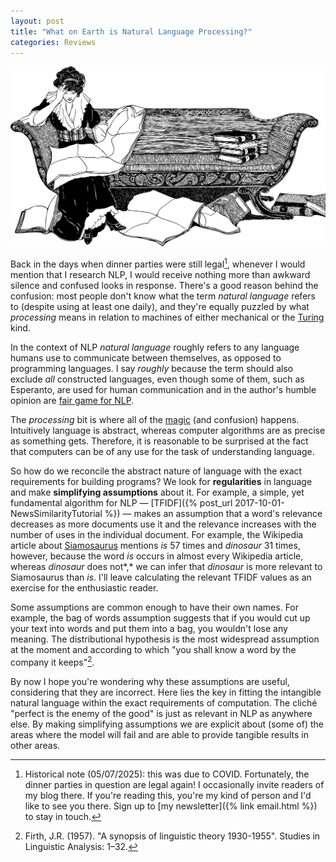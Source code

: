 ```yaml
---
layout: post
title: "What on Earth is Natural Language Processing?"
categories: Reviews
---
```


![A confused reader](/assets/whatisnlp/reader.png)

Back in the days when dinner parties were still legal[^1], whenever I would mention that I research NLP, I would receive nothing more than awkward silence and confused looks in response.
There's a good reason behind the confusion: most people don't know what the term *natural language* refers to (despite using at least one daily), and they're equally puzzled by what *processing* means in relation to machines of either mechanical or the [Turing](https://www.cl.cam.ac.uk/projects/raspberrypi/tutorials/turing-machine/one.html#one-one) kind.


In the context of NLP *natural language* roughly refers to any language humans use to communicate between themselves, as opposed to programming languages.
I say *roughly* because the term should also exclude *all* constructed languages, even though some of them, such as Esperanto, are used for human communication and in the author's humble opinion are [fair game for NLP](https://github.com/fidelisrafael/esperanto-analyzer).

The *processing* bit is where all of the [magic](https://youtu.be/mwkmgqbYXdE) (and confusion) happens.
Intuitively language is abstract, whereas computer algorithms are as precise as something gets.
Therefore, it is reasonable to be surprised at the fact that computers can be of any use for the task of understanding language.

So how do we reconcile the abstract nature of language with the exact requirements for building programs?
We look for **regularities** in language and make **simplifying assumptions** about it.
For example, a simple, yet fundamental algorithm for NLP — [TFIDF]({% post_url 2017-10-01-NewsSimilarityTutorial %}) — makes an assumption that a word's relevance decreases as more documents use it and the relevance increases with the number of uses in the individual document.
For example, the Wikipedia article about [Siamosaurus](https://en.wikipedia.org/wiki/Siamosaurus) mentions *is* 57 times and *dinosaur* 31 times, however, because the word *is* occurs in almost every Wikipedia article, whereas *dinosaur* does not*,* we can infer that *dinosaur* is more relevant to Siamosaurus than *is*.
I'll leave calculating the relevant TFIDF values as an exercise for the enthusiastic reader.

Some assumptions are common enough to have their own names.
For example, the bag of words assumption suggests that if you would cut up your text into words and put them into a bag, you wouldn't lose any meaning.
The distributional hypothesis is the most widespread assumption at the moment and according to which "you shall know a word by the company it keeps"[^2].

By now I hope you're wondering why these assumptions are useful, considering that they are incorrect.
Here lies the key in fitting the intangible natural language within the exact requirements of computation.
The cliché "perfect is the enemy of the good" is just as relevant in NLP as anywhere else.
By making simplifying assumptions we are explicit about (some of) the areas where the model will fail and are able to provide tangible results in other areas.

[^1]: Historical note (05/07/2025): this was due to COVID.
    Fortunately, the dinner parties in question are legal again!
    I occasionally invite readers of my blog there.
    If you're reading this, you're my kind of person and I'd like to see you there.
    Sign up to [my newsletter]({% link email.html %}) to stay in touch.

[^2]: Firth, J.R. (1957). "A synopsis of linguistic theory 1930-1955". Studies in Linguistic Analysis: 1–32.
